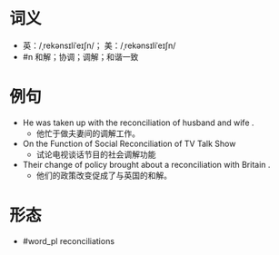 # 词义
- 英：/ˌrekənsɪliˈeɪʃn/； 美：/ˌrekənsɪliˈeɪʃn/
- #n 和解；协调；调解；和谐一致
# 例句
- He was taken up with the reconciliation of husband and wife .
	- 他忙于做夫妻间的调解工作。
- On the Function of Social Reconciliation of TV Talk Show
	- 试论电视谈话节目的社会调解功能
- Their change of policy brought about a reconciliation with Britain .
	- 他们的政策改变促成了与英国的和解。
# 形态
- #word_pl reconciliations
